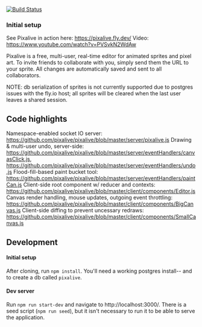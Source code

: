 
[![Build Status](https://travis-ci.org/pixalive/pixalive.svg?branch=master)](https://travis-ci.org/pixalive/pixalive)

### Initial setup


See Pixalive in action here: https://pixalive.fly.dev/
Video: https://www.youtube.com/watch?v=PVSvkN2WdAw

Pixalive is a free, multi-user, real-time editor for animated sprites and pixel art. To invite friends to collaborate with you, simply send them the URL to your sprite. All changes are automatically saved and sent to all collaborators.

NOTE: db serialization of sprites is not currently supported due to postgres issues with the fly.io host; all sprites will be cleared when the last user leaves a shared session.

## Code highlights
Namespace-enabled socket IO server: https://github.com/pixalive/pixalive/blob/master/server/pixalive.js
Drawing & multi-user undo, server-side: https://github.com/pixalive/pixalive/blob/master/server/eventHandlers/canvasClick.js, https://github.com/pixalive/pixalive/blob/master/server/eventHandlers/undo.js
Flood-fill-based paint bucket tool: https://github.com/pixalive/pixalive/blob/master/server/eventHandlers/paintCan.js
Client-side root component w/ reducer and contexts: https://github.com/pixalive/pixalive/blob/master/client/components/Editor.js
Canvas render handling, mouse updates, outgoing event throttling: https://github.com/pixalive/pixalive/blob/master/client/components/BigCanvas.js
Client-side diffing to prevent uncessary redraws:
https://github.com/pixalive/pixalive/blob/master/client/components/SmallCanvas.js

## Development

#### Initial setup

After cloning, run `npm install`. You'll need a working postgres install-- and to create a db called `pixalive`.

#### Dev server

Run `npm run start-dev` and navigate to http://localhost:3000/. There is a seed script (`npm run seed`), but it isn't necessary to run it to be able to serve the application.
